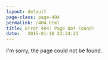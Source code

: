 ```yaml
---
layout: default
page-class: page-404
permalink: /404.html
title: Error 404: Page Not Found!
date:   2015-01-18 22:34:25
---
```

I'm sorry, the page could not be found.
